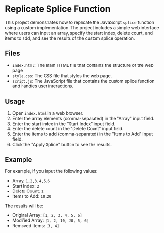 # Replicate Splice Function

This project demonstrates how to replicate the JavaScript `splice` function using a custom implementation. The project includes a simple web interface where users can input an array, specify the start index, delete count, and items to add, and see the results of the custom splice operation.

## Files

- `index.html`: The main HTML file that contains the structure of the web page.
- `style.css`: The CSS file that styles the web page.
- `script.js`: The JavaScript file that contains the custom splice function and handles user interactions.

## Usage

1. Open `index.html` in a web browser.
2. Enter the array elements (comma-separated) in the "Array" input field.
3. Enter the start index in the "Start Index" input field.
4. Enter the delete count in the "Delete Count" input field.
5. Enter the items to add (comma-separated) in the "Items to Add" input field.
6. Click the "Apply Splice" button to see the results.

## Example

For example, if you input the following values:
- Array: `1,2,3,4,5,6`
- Start Index: `2`
- Delete Count: `2`
- Items to Add: `10,20`

The results will be:
- Original Array: `[1, 2, 3, 4, 5, 6]`
- Modified Array: `[1, 2, 10, 20, 5, 6]`
- Removed Items: `[3, 4]`
